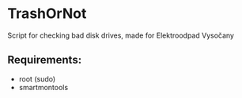 # TrashOrNot
Script for checking bad disk drives, made for Elektroodpad Vysočany
## Requirements:
- root (sudo)
- smartmontools
